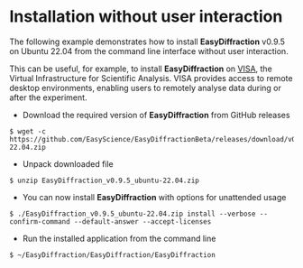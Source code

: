 # Installation without user interaction

The following example demonstrates how to install **EasyDiffraction** v0.9.5 on Ubuntu 22.04 from the command line interface 
without user interaction.

This can be useful, for example, to install **EasyDiffraction** on 
[VISA](https://www.panosc.eu/services/data-analysis), the Virtual Infrastructure for Scientific Analysis. VISA 
provides access to remote desktop environments, enabling users to remotely analyse data during or after the experiment.

* Download the required version of **EasyDiffraction** from GitHub releases
```console
$ wget -c https://github.com/EasyScience/EasyDiffractionBeta/releases/download/v0.9.5/EasyDiffraction_v0.9.5_ubuntu-22.04.zip
```
* Unpack downloaded file
```console
$ unzip EasyDiffraction_v0.9.5_ubuntu-22.04.zip
```  
* You can now install **EasyDiffraction** with options for unattended usage
```console
$ ./EasyDiffraction_v0.9.5_ubuntu-22.04.zip install --verbose --confirm-command --default-answer --accept-licenses
```  
* Run the installed application from the command line
```console
$ ~/EasyDiffraction/EasyDiffraction/EasyDiffraction
```  
